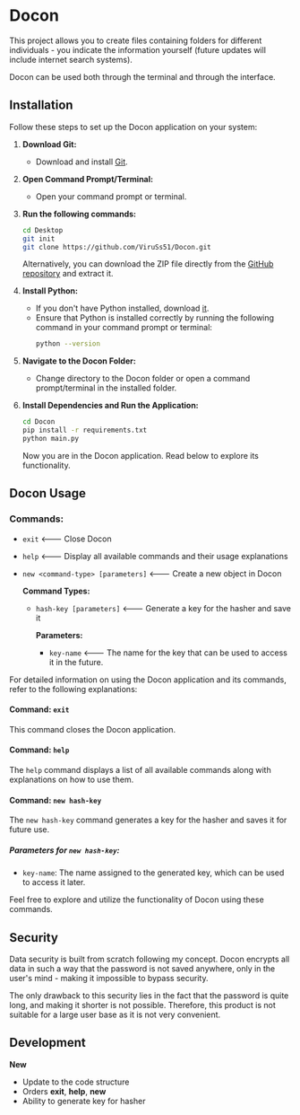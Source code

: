 # Docon

This project allows you to create files containing folders for different individuals - you indicate the information yourself (future updates will include internet search systems).

Docon can be used both through the terminal and through the interface.

## Installation

Follow these steps to set up the Docon application on your system:

1. **Download Git:**
    - Download and install [Git](https://git-scm.com/downloads).

2. **Open Command Prompt/Terminal:**
    - Open your command prompt or terminal.

3. **Run the following commands:**
    ```bash
    cd Desktop
    git init
    git clone https://github.com/ViruSs51/Docon.git
    ```

    Alternatively, you can download the ZIP file directly from the [GitHub repository](https://github.com/ViruSs51/Docon) and extract it.

4. **Install Python:**
    - If you don't have Python installed, download [it](https://www.python.org/).
    - Ensure that Python is installed correctly by running the following command in your command prompt or terminal:
        ```bash
        python --version
        ```

5. **Navigate to the Docon Folder:**
    - Change directory to the Docon folder or open a command prompt/terminal in the installed folder.

6. **Install Dependencies and Run the Application:**
    ```bash
    cd Docon
    pip install -r requirements.txt
    python main.py
    ```

    Now you are in the Docon application. Read below to explore its functionality.

## Docon Usage

### Commands:
- `exit` <--- Close Docon
- `help` <--- Display all available commands and their usage explanations
- `new <command-type> [parameters]` <--- Create a new object in Docon

    **Command Types:**
    - `hash-key [parameters]` <--- Generate a key for the hasher and save it
    
        **Parameters:**
        - `key-name` <--- The name for the key that can be used to access it in the future.

For detailed information on using the Docon application and its commands, refer to the following explanations:

#### Command: `exit`
This command closes the Docon application.

#### Command: `help`
The `help` command displays a list of all available commands along with explanations on how to use them.

#### Command: `new hash-key`
The `new hash-key` command generates a key for the hasher and saves it for future use.

##### Parameters for `new hash-key`:
- `key-name`: The name assigned to the generated key, which can be used to access it later.

Feel free to explore and utilize the functionality of Docon using these commands.

## Security

Data security is built from scratch following my concept. Docon encrypts all data in such a way that the password is not saved anywhere, only in the user's mind - making it impossible to bypass security.

The only drawback to this security lies in the fact that the password is quite long, and making it shorter is not possible. Therefore, this product is not suitable for a large user base as it is not very convenient.
## Development

**New**

- Update to the code structure
- Orders **exit**, **help**, **new**
- Ability to generate key for hasher
